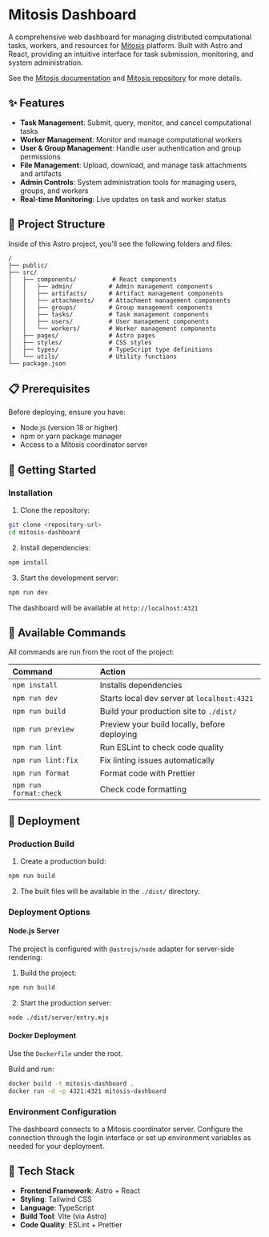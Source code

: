 # Mitosis Dashboard

A comprehensive web dashboard for managing distributed computational tasks, workers, and resources for [Mitosis](https://github.com/stack-rs/mitosis) platform. Built with Astro and React, providing an intuitive interface for task submission, monitoring, and system administration.

See the [Mitosis documentation](https://docs.stack.rs/mitosis) and [Mitosis repository](https://github.com/stack-rs/mitosis) for more details.

## ✨ Features

- **Task Management**: Submit, query, monitor, and cancel computational tasks
- **Worker Management**: Monitor and manage computational workers
- **User & Group Management**: Handle user authentication and group permissions
- **File Management**: Upload, download, and manage task attachments and artifacts
- **Admin Controls**: System administration tools for managing users, groups, and workers
- **Real-time Monitoring**: Live updates on task and worker status

## 🚀 Project Structure

Inside of this Astro project, you'll see the following folders and files:

```text
/
├── public/
├── src/
│   ├── components/          # React components
│   │   ├── admin/          # Admin management components
│   │   ├── artifacts/      # Artifact management components
│   │   ├── attachments/    # Attachment management components
│   │   ├── groups/         # Group management components
│   │   ├── tasks/          # Task management components
│   │   ├── users/          # User management components
│   │   └── workers/        # Worker management components
│   ├── pages/              # Astro pages
│   ├── styles/             # CSS styles
│   ├── types/              # TypeScript type definitions
│   └── utils/              # Utility functions
└── package.json
```

## 📋 Prerequisites

Before deploying, ensure you have:

- Node.js (version 18 or higher)
- npm or yarn package manager
- Access to a Mitosis coordinator server

## 🚀 Getting Started

### Installation

1. Clone the repository:

```bash
git clone <repository-url>
cd mitosis-dashboard
```

2. Install dependencies:

```bash
npm install
```

3. Start the development server:

```bash
npm run dev
```

The dashboard will be available at `http://localhost:4321`

## 🧞 Available Commands

All commands are run from the root of the project:

| Command                | Action                                       |
| :--------------------- | :------------------------------------------- |
| `npm install`          | Installs dependencies                        |
| `npm run dev`          | Starts local dev server at `localhost:4321`  |
| `npm run build`        | Build your production site to `./dist/`      |
| `npm run preview`      | Preview your build locally, before deploying |
| `npm run lint`         | Run ESLint to check code quality             |
| `npm run lint:fix`     | Fix linting issues automatically             |
| `npm run format`       | Format code with Prettier                    |
| `npm run format:check` | Check code formatting                        |

## 🚀 Deployment

### Production Build

1. Create a production build:

```bash
npm run build
```

2. The built files will be available in the `./dist/` directory.

### Deployment Options

#### Node.js Server

The project is configured with `@astrojs/node` adapter for server-side rendering:

1. Build the project:

```bash
npm run build
```

2. Start the production server:

```bash
node ./dist/server/entry.mjs
```

#### Docker Deployment

Use the `Dockerfile` under the root.

Build and run:

```bash
docker build -t mitosis-dashboard .
docker run -d -p 4321:4321 mitosis-dashboard
```

### Environment Configuration

The dashboard connects to a Mitosis coordinator server. Configure the connection through the login interface or set up environment variables as needed for your deployment.

## 🔧 Tech Stack

- **Frontend Framework**: Astro + React
- **Styling**: Tailwind CSS
- **Language**: TypeScript
- **Build Tool**: Vite (via Astro)
- **Code Quality**: ESLint + Prettier
